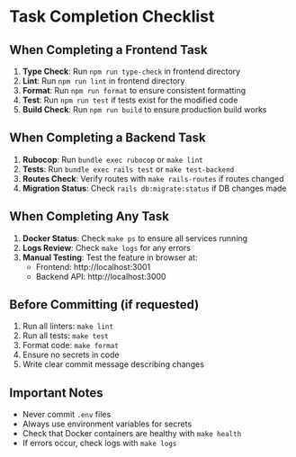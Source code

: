 # Task Completion Checklist

## When Completing a Frontend Task
1. **Type Check**: Run `npm run type-check` in frontend directory
2. **Lint**: Run `npm run lint` in frontend directory
3. **Format**: Run `npm run format` to ensure consistent formatting
4. **Test**: Run `npm run test` if tests exist for the modified code
5. **Build Check**: Run `npm run build` to ensure production build works

## When Completing a Backend Task
1. **Rubocop**: Run `bundle exec rubocop` or `make lint`
2. **Tests**: Run `bundle exec rails test` or `make test-backend`
3. **Routes Check**: Verify routes with `make rails-routes` if routes changed
4. **Migration Status**: Check `rails db:migrate:status` if DB changes made

## When Completing Any Task
1. **Docker Status**: Check `make ps` to ensure all services running
2. **Logs Review**: Check `make logs` for any errors
3. **Manual Testing**: Test the feature in browser at:
   - Frontend: http://localhost:3001
   - Backend API: http://localhost:3000

## Before Committing (if requested)
1. Run all linters: `make lint`
2. Run all tests: `make test`
3. Format code: `make format`
4. Ensure no secrets in code
5. Write clear commit message describing changes

## Important Notes
- Never commit `.env` files
- Always use environment variables for secrets
- Check that Docker containers are healthy with `make health`
- If errors occur, check logs with `make logs`